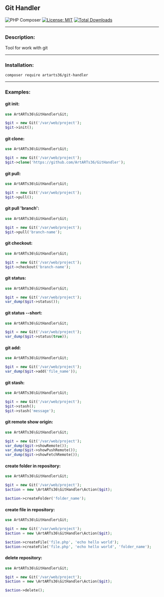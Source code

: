 ## Git Handler

![PHP Composer](https://github.com/ArtARTs36/GitHandler/workflows/PHP%20Composer/badge.svg?branch=master)
[![License: MIT](https://img.shields.io/badge/License-MIT-yellow.svg)](https://opensource.org/licenses/MIT)
<a href="https://poser.pugx.org/artarts36/git-handler/d/total.svg">
    <img src="https://poser.pugx.org/artarts36/git-handler/d/total.svg" alt="Total Downloads">
</a>

----

### Description:

Tool for work with git

---

### Installation:

`composer require artarts36/git-handler`

----

### Examples:

#### git init:

```php
use ArtARTs36\GitHandler\Git;

$git = new Git('/var/web/project');
$git->init();
```

#### git clone:

```php
use ArtARTs36\GitHandler\Git;

$git = new Git('/var/web/project');
$git->clone('https://github.com/ArtARTs36/GitHandler');
```

#### git pull:

```php
use ArtARTs36\GitHandler\Git;

$git = new Git('/var/web/project');
$git->pull();
```

#### git pull 'branch':

```php
use ArtARTs36\GitHandler\Git;

$git = new Git('/var/web/project');
$git->pull('branch-name');
```

#### git checkout:

```php
use ArtARTs36\GitHandler\Git;

$git = new Git('/var/web/project');
$git->checkout('branch-name');
```

#### git status:

```php
use ArtARTs36\GitHandler\Git;

$git = new Git('/var/web/project');
var_dump($git->status());
```

#### git status --short:

```php
use ArtARTs36\GitHandler\Git;

$git = new Git('/var/web/project');
var_dump($git->status(true));
```

#### git add:

```php
use ArtARTs36\GitHandler\Git;

$git = new Git('/var/web/project');
var_dump($git->add('file_name'));
```

#### git stash:

```php
use ArtARTs36\GitHandler\Git;

$git = new Git('/var/web/project');
$git->stash();
$git->stash('message');
```

#### git remote show origin:

```php
use ArtARTs36\GitHandler\Git;

$git = new Git('/var/web/project');
var_dump($git->showRemote());
var_dump($git->showPushRemote());
var_dump($git->showFetchRemote());
```

#### create folder in repository:

```php
use ArtARTs36\GitHandler\Git;

$git = new Git('/var/web/project');
$action = new \ArtARTs36\GitHandler\Action($git);

$action->createFolder('folder_name');
```

#### create file in repository:

```php
use ArtARTs36\GitHandler\Git;

$git = new Git('/var/web/project');
$action = new \ArtARTs36\GitHandler\Action($git);

$action->createFile('file.php', 'echo hello world');
$action->createFile('file.php', 'echo hello world', 'folder_name');
```

#### delete repository:

```php
use ArtARTs36\GitHandler\Git;

$git = new Git('/var/web/project');
$action = new \ArtARTs36\GitHandler\Action($git);

$action->delete();
```
